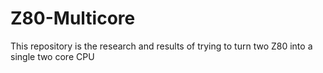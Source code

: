# Z80-Multicore
This repository is the research and results of trying to turn two Z80 into a single two core CPU
